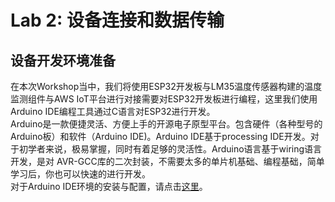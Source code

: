 # Lab 2: 设备连接和数据传输
## 设备开发环境准备
在本次Workshop当中，我们将使用ESP32开发板与LM35温度传感器构建的温度监测组件与AWS IoT平台进行对接需要对ESP32开发板进行编程，这里我们使用Arduino IDE编程工具通过C语言对ESP32进行开发。<br>
Arduino是一款便捷灵活、方便上手的开源电子原型平台。包含硬件（各种型号的Arduino板）和软件（Arduino IDE)。Arduino IDE基于processing IDE开发。对于初学者来说，极易掌握，同时有着足够的灵活性。Arduino语言基于wiring语言开发，是对 AVR-GCC库的二次封装，不需要太多的单片机基础、编程基础，简单学习后，你也可以快速的进行开发。<br>
对于Arduino IDE环境的安装与配置，请点击[这里](https://github.com/steelren/aws_iot_core_workshop/blob/master/arduino.env.md)。<br>

